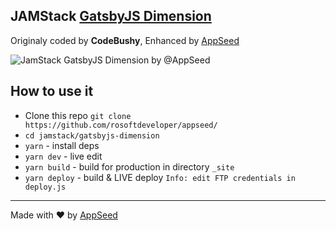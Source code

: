 ## JAMStack [GatsbyJS Dimension](https://jamstack-gatsbyjs-dimension.appseed.us)
Originaly coded by **CodeBushy**, Enhanced by [AppSeed](https://appseed.us) 

![JamStack GatsbyJS Dimension by @AppSeed](https://static.appseed.us/misc/react-themes-dimension-page.jpg)

## How to use it
- Clone this repo `git clone https://github.com/rosoftdeveloper/appseed/`
- `cd jamstack/gatsbyjs-dimension`
- `yarn` - install deps
- `yarn dev` - live edit
- `yarn build` - build for production in directory `_site`
- `yarn deploy` - build & LIVE deploy `Info: edit FTP credentials in deploy.js `

---
Made with ♥ by [AppSeed](https://appseed.us?ref=github)
